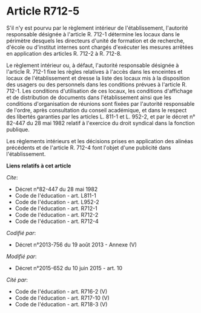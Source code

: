 # Article R712-5

S'il n'y est pourvu par le règlement intérieur de l'établissement, l'autorité responsable désignée à l'article R. 712-1
détermine les locaux dans le périmètre desquels les directeurs d'unité de formation et de recherche, d'école ou d'institut
internes sont chargés d'exécuter les mesures arrêtées en application des articles R. 712-2 à R. 712-8. 

Le règlement intérieur ou, à défaut, l'autorité responsable désignée à l'article R. 712-1 fixe les règles relatives à l'accès
dans les enceintes et locaux de l'établissement et dresse la liste des locaux mis à la disposition des usagers ou des
personnels dans les conditions prévues à l'article R. 712-1. Les conditions d'utilisation de ces locaux, les conditions
d'affichage et de distribution de documents dans l'établissement ainsi que les conditions d'organisation de réunions sont
fixées par l'autorité responsable de l'ordre, après consultation du       conseil académique, et dans le respect des libertés
garanties par les articles L. 811-1 et L. 952-2, et par le décret n° 82-447 du 28 mai 1982 relatif à l'exercice du droit
syndical dans la fonction publique. 

Les règlements intérieurs et les décisions prises en application des alinéas précédents et de l'article R. 712-4 font l'objet
d'une publicité dans l'établissement.

**Liens relatifs à cet article**

_Cite_:

  - Décret n°82-447 du 28 mai 1982
  - Code de l'éducation - art. L811-1
  - Code de l'éducation - art. L952-2
  - Code de l'éducation - art. R712-1
  - Code de l'éducation - art. R712-2
  - Code de l'éducation - art. R712-4

_Codifié par_:

  - Décret n°2013-756 du 19 août 2013 -  Annexe (V)

_Modifié par_:

  - Décret n°2015-652 du 10 juin 2015 - art. 10

_Cité par_:

  - Code de l'éducation - art. R716-2 (V)
  - Code de l'éducation - art. R717-10 (V)
  - Code de l'éducation - art. R718-3 (V)
